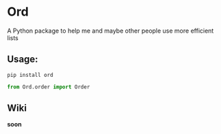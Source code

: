 # Ord
A Python package to help me and maybe other people use more efficient lists

## Usage:

`pip install ord`

```py
from Ord.order import Order
```

## Wiki

**soon**
